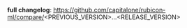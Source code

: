 <!--
Title your release PR `release: vx.y.z` to trigger a release of version x.y.z
on merge. The uncommented content of this PR will be used as the body of the
release - make sure it is complete and accurate.

Fill out the <PREVIOUS_VERSION> and <RELEASE_VERSION> in the changelog link,
then uncomment relevent sections below and add a list of all commits in this
release to the appropriate sections with a link to thier PR, i.e.:

**full changelog**: https://github.com/capitalone/rubicon-ml/compare/0.0.1...0.0.2

## changes
  * feat: add S3 backend repository (#100)
-->

**full changelog**: https://github.com/capitalone/rubicon-ml/compare/<PREVIOUS_VERSION>...<RELEASE_VERSION>

<!--
## breaking changes
* 
-->

<!--
## changes
* 
-->

<!--
## deprecations
* 
-->

<!--
## bugfixes
* 
-->

